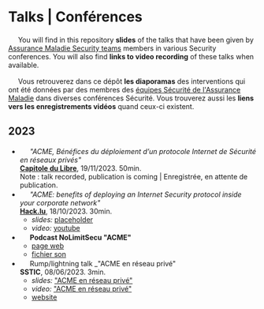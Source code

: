 # Talks | Conférences
<img src="https://icons.iconarchive.com/icons/wikipedia/flags/16/GB-United-Kingdom-Flag-icon.png" width="16" height="16"> You will find in this repository **slides** of the talks that have been given by [Assurance Maladie Security teams](https://assurancemaladiesec.github.io/en/) members in various Security conferences. You will also find **links to video recording** of these talks when available.

<img src="https://icons.iconarchive.com/icons/wikipedia/flags/16/FR-France-Flag-icon.png" width="16" height="16"> Vous retrouverez dans ce dépôt **les diaporamas** des interventions qui ont été données par des membres des [équipes Sécurité de l'Assurance Maladie](https://assurancemaladiesec.github.io/fr/) dans diverses conférences Sécurité. Vous trouverez aussi les **liens vers les enregistrements vidéos** quand ceux-ci existent.

## 2023
- <img src="https://icons.iconarchive.com/icons/wikipedia/flags/16/FR-France-Flag-icon.png" width="16" height="16"> _"ACME, Bénéfices du déploiement d’un protocole Internet de Sécurité en réseaux privés"_
<br> **[Capitole du Libre](https://cfp.capitoledulibre.org/cdl-2023/talk/GAU7KT/)**, 19/11/2023. 50min.
<br> Note : talk recorded, publication is coming | Enregistrée, en attente de publication.
- <img src="https://icons.iconarchive.com/icons/wikipedia/flags/16/GB-United-Kingdom-Flag-icon.png" width="16" height="16"> _"ACME: benefits of deploying an Internet Security protocol inside your corporate network"_
<br>**[Hack.lu](https://pretalx.com/hack-lu-2023/talk/Q9JHXM/)**, 18/10/2023. 30min.
  - _slides:_ [placeholder]()
  - _video:_ [youtube](https://www.youtube.com/watch?v=odUvmS5lDm4)
- <img src="https://icons.iconarchive.com/icons/wikipedia/flags/16/FR-France-Flag-icon.png" width="16" height="16"> **Podcast NoLimitSecu "ACME"**
  - [page web](https://www.nolimitsecu.fr/acme/)
  - [fichier son](https://www.nolimitsecu.fr/wp-content/uploads/NoLimitSecu-419-ACME.mp3)
- <img src="https://icons.iconarchive.com/icons/wikipedia/flags/16/FR-France-Flag-icon.png" width="16" height="16"> Rump/lightning talk _"ACME en réseau privé"
  <br>**SSTIC**, 08/06/2023. 3min.
  - _slides:_ ["ACME en réseau privé"](https://github.com/AssuranceMaladieSec/talks/blob/main/talks/2023-06-SSTIC-RUMP-ACME-en-r%C3%A9seau-priv%C3%A9.pdf)
  - _video:_ ["ACME en réseau privé"](https://static.sstic.org/rumps2023/SSTIC_2023-06-08_P12_RUMPS_03.mp4)
  - [website](https://www.sstic.org/2023/presentation/rumps_2023/)


